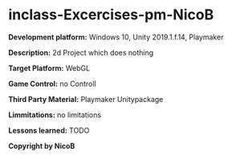 # inclass-Excercises-pm-NicoB
**Development platform:** Windows 10, Unity 2019.1.f.14, Playmaker

**Description:** 2d Project which does nothing

**Target Platform:** WebGL

**Game Control:** no Controll

**Third Party Material:** Playmaker Unitypackage

**Limmitations:** no limitations

**Lessons learned:** TODO

**Copyright by NicoB**